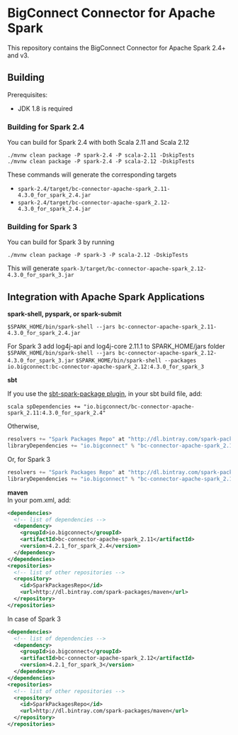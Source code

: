 # BigConnect Connector for Apache Spark

This repository contains the BigConnect Connector for Apache Spark 2.4+ and v3.

## Building

Prerequisites:

- JDK 1.8 is required

### Building for Spark 2.4

You can build for Spark 2.4 with both Scala 2.11 and Scala 2.12

```
./mvnw clean package -P spark-2.4 -P scala-2.11 -DskipTests
./mvnw clean package -P spark-2.4 -P scala-2.12 -DskipTests
```

These commands will generate the corresponding targets
* `spark-2.4/target/bc-connector-apache-spark_2.11-4.3.0_for_spark_2.4.jar`
* `spark-2.4/target/bc-connector-apache-spark_2.12-4.3.0_for_spark_2.4.jar`


### Building for Spark 3

You can build for Spark 3 by running

```
./mvnw clean package -P spark-3 -P scala-2.12 -DskipTests
```

This will generate `spark-3/target/bc-connector-apache-spark_2.12-4.3.0_for_spark_3.jar`


## Integration with Apache Spark Applications

**spark-shell, pyspark, or spark-submit**

`$SPARK_HOME/bin/spark-shell --jars bc-connector-apache-spark_2.11-4.3.0_for_spark_2.4.jar`

For Spark 3 add log4j-api and log4j-core 2.11.1 to SPARK_HOME/jars folder 
`$SPARK_HOME/bin/spark-shell --jars bc-connector-apache-spark_2.12-4.3.0_for_spark_3.jar`
`$SPARK_HOME/bin/spark-shell --packages io.bigconnect:bc-connector-apache-spark_2.12:4.3.0_for_spark_3`

**sbt**

If you use the [sbt-spark-package plugin](https://github.com/databricks/sbt-spark-package), in your sbt build file, add:

```scala spDependencies += "io.bigconnect/bc-connector-apache-spark_2.11:4.3.0_for_spark_2.4"```

Otherwise,

```scala
resolvers += "Spark Packages Repo" at "http://dl.bintray.com/spark-packages/maven"
libraryDependencies += "io.bigconnect" % "bc-connector-apache-spark_2.12" % "4.3.0_for_spark_2.4"
```

Or, for Spark 3

```scala
resolvers += "Spark Packages Repo" at "http://dl.bintray.com/spark-packages/maven"
libraryDependencies += "io.bigconnect" % "bc-connector-apache-spark_2.12" % "4.3.0_for_spark_3"
```  

**maven**  
In your pom.xml, add:   

```xml
<dependencies>
  <!-- list of dependencies -->
  <dependency>
    <groupId>io.bigconnect</groupId>
    <artifactId>bc-connector-apache-spark_2.11</artifactId>
    <version>4.2.1_for_spark_2.4</version>
  </dependency>
</dependencies>
<repositories>
  <!-- list of other repositories -->
  <repository>
    <id>SparkPackagesRepo</id>
    <url>http://dl.bintray.com/spark-packages/maven</url>
  </repository>
</repositories>
```

In case of Spark 3

```xml
<dependencies>
  <!-- list of dependencies -->
  <dependency>
    <groupId>io.bigconnect</groupId>
    <artifactId>bc-connector-apache-spark_2.12</artifactId>
    <version>4.2.1_for_spark_3</version>
  </dependency>
</dependencies>
<repositories>
  <!-- list of other repositories -->
  <repository>
    <id>SparkPackagesRepo</id>
    <url>http://dl.bintray.com/spark-packages/maven</url>
  </repository>
</repositories>
```
